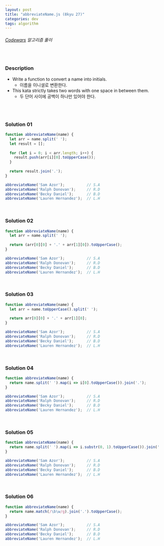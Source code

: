 ```yaml
---
layout: post
title: "abbreviateName.js (8kyu 27)"
categories: dev
tags: algorithm
---
```


###### [Codewars](https://www.codewars.com) 알고리즘 풀이

<br>

### Description

- Write a function to convert a name into initials.
  - 이름을 이니셜로 변환한다.
- This kata strictly takes two words with one space in between them.
  - 두 단어 사이에 공백이 하나만 있어야 한다.

<br>

<br>

### Solution 01

```js
function abbreviateName(name) {
  let arr = name.split(' ');
  let result = [];
  
  for (let i = 0; i < arr.length; i++) {
    result.push(arr[i][0].toUpperCase());
  }
  
  return result.join('.');
}

abbreviateName('Sam Azor');          // S.A
abbreviateName('Ralph Donovan');     // R.D
abbreviateName('Becky Daniel');      // B.D
abbreviateName('Lauren Hernandez');  // L.H
```

<br>

### Solution 02

```js
function abbreviateName(name) {
  let arr = name.split(' ');
  
  return (arr[0][0] + '.' + arr[1][0]).toUpperCase();
}

abbreviateName('Sam Azor');          // S.A
abbreviateName('Ralph Donovan');     // R.D
abbreviateName('Becky Daniel');      // B.D
abbreviateName('Lauren Hernandez');  // L.H
```

<br>

### Solution 03

```js
function abbreviateName(name) {
  let arr = name.toUpperCase().split(' ');
  
  return arr[0][0] + '.' + arr[1][0];
}

abbreviateName('Sam Azor');          // S.A
abbreviateName('Ralph Donovan');     // R.D
abbreviateName('Becky Daniel');      // B.D
abbreviateName('Lauren Hernandez');  // L.H
```

<br>

### Solution 04

```js
function abbreviateName(name) {
  return name.split(' ').map(i => i[0].toUpperCase()).join('.');
}

abbreviateName('Sam Azor');          // S.A
abbreviateName('Ralph Donovan');     // R.D
abbreviateName('Becky Daniel');      // B.D
abbreviateName('Lauren Hernandez');  // L.H
```

<br>

### Solution 05

```js
function abbreviateName(name) {
  return name.split(' ').map(i => i.substr(0, 1).toUpperCase()).join('.');
}

abbreviateName('Sam Azor');          // S.A
abbreviateName('Ralph Donovan');     // R.D
abbreviateName('Becky Daniel');      // B.D
abbreviateName('Lauren Hernandez');  // L.H
```

<br>

### Solution 06

```js
function abbreviateName(name) {
  return name.match(/\b\w/g).join('.').toUpperCase();
}

abbreviateName('Sam Azor');          // S.A
abbreviateName('Ralph Donovan');     // R.D
abbreviateName('Becky Daniel');      // B.D
abbreviateName('Lauren Hernandez');  // L.H
```

<br>

<br>